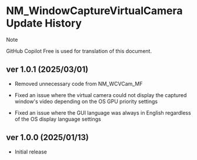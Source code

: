 # NM_WindowCaptureVirtualCamera Update History

> [!NOTE]
> GitHub Copilot Free is used for translation of this document.

## ver 1.0.1 (2025/03/01)
- Removed unnecessary code from NM_WCVCam_MF

- Fixed an issue where the virtual camera could not display the captured window's video depending on the OS GPU priority settings

- Fixed an issue where the GUI language was always in English regardless of the OS display language settings


## ver 1.0.0 (2025/01/13)
- Initial release
